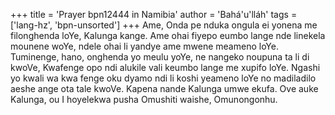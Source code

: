 +++
title = 'Prayer bpn12444 in Namibia'
author = 'Bahá'u'lláh'
tags = ['lang-hz', 'bpn-unsorted']
+++
Ame, Onda pe nduka ongula ei yonena me filonghenda loYe, Kalunga kange. Ame ohai fiyepo eumbo lange nde linekela mounene woYe, ndele ohai li yandye ame mwene meameno loYe. Tuminenge, hano, onghenda yo meulu yoYe, ne nangeko noupuna ta li di kwoVe, Kwafenge opo ndi alukile vali keumbo lange me xupifo loYe. Ngashi yo kwali wa kwa fenge oku dyamo ndi li koshi yeameno loYe no madiladilo aeshe ange ota tale kwoVe. Kapena nande Kalunga umwe ekufa.
	Ove auke Kalunga, ou I hoyelekwa pusha Omushiti waishe, Omunongonhu.
